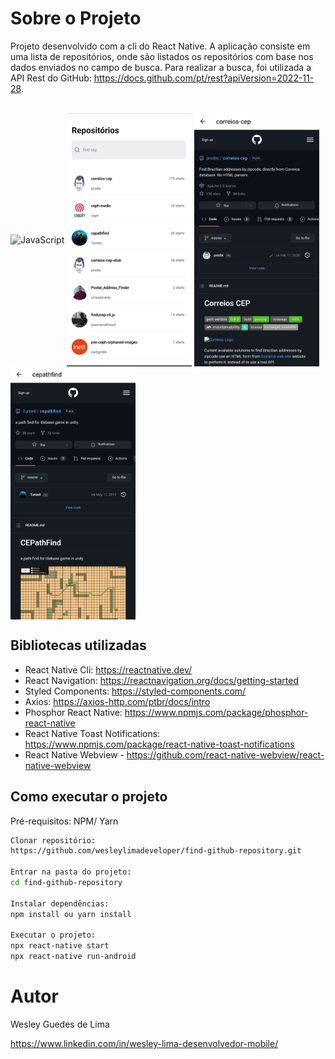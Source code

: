 # Sobre o Projeto

Projeto desenvolvido com a cli do React Native. A aplicação consiste em uma lista de repositórios, onde são listados os repositórios com base nos dados enviados no campo de busca. Para realizar a busca, foi utilizada a API Rest do GitHub: https://docs.github.com/pt/rest?apiVersion=2022-11-28.

<div style="display: inline_block"><br>
    <img align="center" height=405 width=200 alt="JavaScript" src="hhttps://github.com/wesleylimadeveloper/find-github-repository/blob/main/src/assets/Screenshot(1).jpg" />
    <img align="center" height=405 width=200 alt="JavaScript" src="https://github.com/wesleylimadeveloper/find-github-repository/blob/main/src/assets/Screenshot(2).jpg" />
    <img align="center" height=405 width=200 alt="JavaScript" src="https://github.com/wesleylimadeveloper/find-github-repository/blob/main/src/assets/Screenshot(3).jpg" />
    <img align="center" height=405 width=200 alt="JavaScript" src="https://github.com/wesleylimadeveloper/find-github-repository/blob/main/src/assets/Screenshot(4).jpg" />
</div>

## Bibliotecas utilizadas

- React Native Cli: https://reactnative.dev/
- React Navigation: https://reactnavigation.org/docs/getting-started
- Styled Components: https://styled-components.com/
- Axios: https://axios-http.com/ptbr/docs/intro
- Phosphor React Native: https://www.npmjs.com/package/phosphor-react-native
- React Native Toast Notifications: https://www.npmjs.com/package/react-native-toast-notifications
- React Native Webview - https://github.com/react-native-webview/react-native-webview

## Como executar o projeto

Pré-requisitos: NPM/ Yarn

```Bash
Clonar repositório:
https://github.com/wesleylimadeveloper/find-github-repository.git

Entrar na pasta do projeto:
cd find-github-repository

Instalar dependências:
npm install ou yarn install

Executar o projeto:
npx react-native start
npx react-native run-android
```

# Autor

Wesley Guedes de Lima

https://www.linkedin.com/in/wesley-lima-desenvolvedor-mobile/
